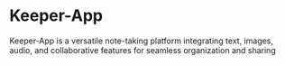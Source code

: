# Keeper-App
Keeper-App is a versatile note-taking platform integrating text, images, audio, and collaborative features for seamless organization and sharing
